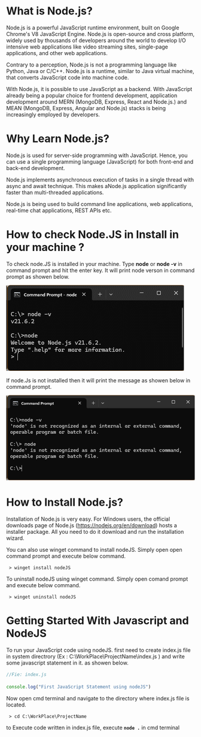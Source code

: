 # What is Node.js?
Node.js is a powerful JavaScript runtime environment, built on Google Chrome's V8 JavaScript Engine. Node.js is open-source and cross platform, widely used by thousands of developers around the world to develop I/O intensive web applications like video streaming sites, single-page applications, and other web applications.

Contrary to a perception, Node.js is not a programming language like Python, Java or C/C++. Node.js is a runtime, similar to Java virtual machine, that converts JavaScript code into machine code.

With Node.js, it is possible to use JavaScript as a backend. With JavaScript already being a popular choice for frontend development, application development around MERN (MongoDB, Express, React and Node.js.) and MEAN (MongoDB, Express, Angular and Node.js) stacks is being increasingly employed by developers.


# Why Learn Node.js?
Node.js is used for server-side programming with JavaScript. Hence, you can use a single programming language (JavaScript) for both front-end and back-end development.

Node.js implements asynchronous execution of tasks in a single thread with async and await technique. This makes aNode.js application significantly faster than multi-threaded applications.

Node.js is being used to build command line applications, web applications, real-time chat applications, REST APIs etc.
   
# How to check Node.JS in Install in your machine ?
To check node.JS is installed in your machine. Type **node** or **node -v** in command prompt and hit the enter key. It will print node verson in command prompt as showen below.

  ![Screenshot](https://github.com/ladpriteshkumar/Learn-NodeJS/blob/e122d6f4f4c75feab576bb5e784ad28929c4a53a/Images/node%20and%20node_v%20command.png)

If node.Js is not installed then it will print the message as showen below in command prompt.
 
  ![Screenshot](/Images/node_and_node-v_command_node_not_install.png)

# How to Install Node.js?
Installation of Node.js is very easy. For Windows users, the official downloads page of Node.js (https://nodejs.org/en/download) hosts a installer package. All you need to do it download and run the installation wizard.

You can also use winget command to install nodeJS. Simply open open command prompt and execute below command.

```command prompt
 > winget install nodeJS
```
 

To uninstall nodeJS using winget command. Simply open comand prompt and execute below command.

```command prompt
 > winget uninstall nodeJS
```


# Getting Started With Javascript and NodeJS 
To run your JavaScript code using nodeJS. first need to create index.js file in system directrory (Ex : C:\WorkPlace\ProjectName\index.js ) and write some javascript statement in it. as showen below.


```JavaScript
//Fie: index.js

console.log("First JavaScript Statement using nodeJS")

```

Now open cmd terminal and navigate to the directory where index.js file is located.

```Command Propmt
 > cd C:\WorkPlace\ProjectName
```

to Execute code written in index.js file, execute **```node .```** in cmd terminal
